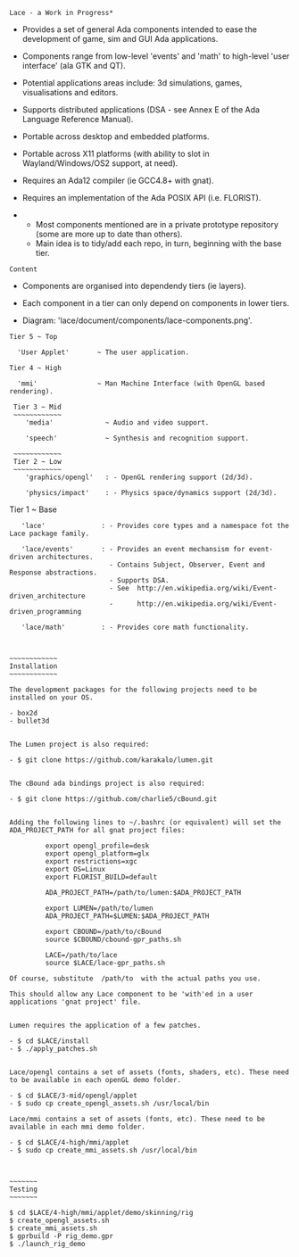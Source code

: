 ~~~~
Lace - a Work in Progress*
~~~~

   - Provides a set of general Ada components intended to ease the development of game, sim and GUI Ada applications.
   
   - Components range from low-level 'events' and 'math' to high-level 'user interface' (ala GTK and QT).
   - Potential applications areas include: 3d simulations, games, visualisations and editors.

   - Supports distributed applications (DSA - see Annex E of the Ada Language Reference Manual).

   - Portable across desktop and embedded platforms.
   - Portable across X11 platforms (with ability to slot in Wayland/Windows/OS2 support, at need).

   - Requires an Ada12 compiler (ie GCC4.8+ with gnat).
   - Requires an implementation of the Ada POSIX API (i.e. FLORIST).


* 
  - Most components mentioned are in a private prototype repository (some are more up to date than others). 
  - Main idea is to tidy/add each repo, in turn, beginning with the base tier.
  


~~~~~~~
Content
~~~~~~~

   - Components are organised into dependendy tiers (ie layers).
   - Each component in a tier can only depend on components in lower tiers.

   - Diagram: 'lace/document/components/lace-components.png'.

   ~~~~~~~~~~~~
   Tier 5 ~ Top
   ~~~~~~~~~~~~
      'User Applet'       ~ The user application.

   ~~~~~~~~~~~~~
   Tier 4 ~ High
   ~~~~~~~~~~~~~
      'mmi'               ~ Man Machine Interface (with OpenGL based rendering).

  ~~~~~~~~~~~~~
   Tier 3 ~ Mid
   ~~~~~~~~~~~~
      'media'             ~ Audio and video support.
      
      'speech'            ~ Synthesis and recognition support.

   ~~~~~~~~~~~~
   Tier 2 ~ Low
   ~~~~~~~~~~~~
      'graphics/opengl'   : - OpenGL rendering support (2d/3d).
      
      'physics/impact'    : - Physics space/dynamics support (2d/3d).

   ~~~~~~~~~~~~~
   Tier 1 ~ Base
   ~~~~~~~~~~~~~
      'lace'              : - Provides core types and a namespace fot the Lace package family.
    
      'lace/events'       : - Provides an event mechansism for event-driven architectures.
                            - Contains Subject, Observer, Event and Response abstractions.
                            - Supports DSA.
                            - See  http://en.wikipedia.org/wiki/Event-driven_architecture
                            -      http://en.wikipedia.org/wiki/Event-driven_programming
    
      'lace/math'         : - Provides core math functionality.
    
    
   
~~~~~~~~~~~~
Installation
~~~~~~~~~~~~

   The development packages for the following projects need to be installed on your OS.

   - box2d
   - bullet3d


   The Lumen project is also required:

   - $ git clone https://github.com/karakalo/lumen.git


   The cBound ada bindings project is also required:

   - $ git clone https://github.com/charlie5/cBound.git


   Adding the following lines to ~/.bashrc (or equivalent) will set the ADA_PROJECT_PATH for all gnat project files:

            export opengl_profile=desk
            export opengl_platform=glx
            export restrictions=xgc
            export OS=Linux
            export FLORIST_BUILD=default

            ADA_PROJECT_PATH=/path/to/lumen:$ADA_PROJECT_PATH

            export LUMEN=/path/to/lumen
            ADA_PROJECT_PATH=$LUMEN:$ADA_PROJECT_PATH

            export CBOUND=/path/to/cBound
            source $CBOUND/cbound-gpr_paths.sh

            LACE=/path/to/lace
            source $LACE/lace-gpr_paths.sh

   Of course, substitute  /path/to  with the actual paths you use.

   This should allow any Lace component to be 'with'ed in a user applications 'gnat project' file.


   Lumen requires the application of a few patches.

   - $ cd $LACE/install
   - $ ./apply_patches.sh


   Lace/opengl contains a set of assets (fonts, shaders, etc). These need to be available in each openGL demo folder.

   - $ cd $LACE/3-mid/opengl/applet
   - $ sudo cp create_opengl_assets.sh /usr/local/bin

   Lace/mmi contains a set of assets (fonts, etc). These need to be available in each mmi demo folder.

   - $ cd $LACE/4-high/mmi/applet
   - $ sudo cp create_mmi_assets.sh /usr/local/bin



~~~~~~~
Testing
~~~~~~~

   $ cd $LACE/4-high/mmi/applet/demo/skinning/rig
   $ create_opengl_assets.sh
   $ create_mmi_assets.sh
   $ gprbuild -P rig_demo.gpr
   $ ./launch_rig_demo





